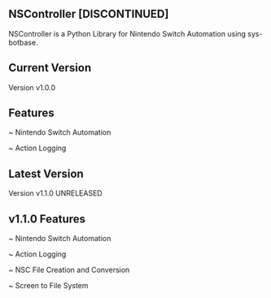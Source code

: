 NSController [DISCONTINUED]
-
NSController is a Python Library for Nintendo Switch Automation using sys-botbase.

Current Version
-
Version v1.0.0

Features
-
~ Nintendo Switch Automation

~ Action Logging

Latest Version
-
Version v1.1.0 UNRELEASED

v1.1.0 Features
-
~ Nintendo Switch Automation

~ Action Logging

~ NSC File Creation and Conversion

~ Screen to File System
